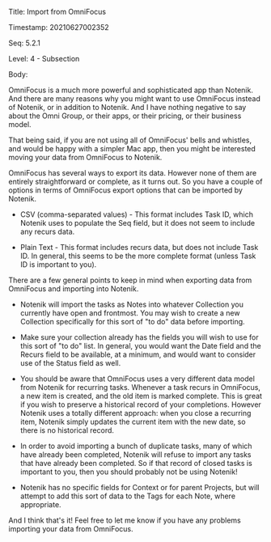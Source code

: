 Title:  Import from OmniFocus

Timestamp: 20210627002352

Seq:    5.2.1

Level:  4 - Subsection

Body: 

OmniFocus is a much more powerful and sophisticated app than Notenik. And there are many reasons why you might want to use OmniFocus instead of Notenik, or in addition to Notenik. And I have nothing negative to say about the Omni Group, or their apps, or their pricing, or their business model. 

That being said, if you are not using all of OmniFocus' bells and whistles, and would be happy with a simpler Mac app, then you might be interested moving your data from OmniFocus to Notenik. 

OmniFocus has several ways to export its data. However none of them are entirely straightforward or complete, as it turns out. So you have a couple of options in terms of OmniFocus export options that can be imported by Notenik. 

+ CSV (comma-separated values) - This format includes Task ID, which Notenik uses to populate the Seq field, but it does not seem to include any recurs data. 

+ Plain Text - This format includes recurs data, but does not include Task ID. In general, this seems to be the more complete format (unless Task ID is important to you). 

There are a few general points to keep in mind when exporting data from OmniFocus and importing into Notenik.  

+ Notenik will import the tasks as Notes into whatever Collection you currently have open and frontmost. You may wish to create a new Collection specifically for this sort of "to do" data before importing. 

+ Make sure your collection already has the fields you will wish to use for this sort of "to do" list. In general, you would want the Date field and the Recurs field to be available, at a minimum, and would want to consider use of the Status field as well. 

+ You should be aware that OmniFocus uses a very different data model from Notenik for recurring tasks. Whenever a task recurs in OmniFocus, a new item is created, and the old item is marked complete. This is great if you wish to preserve a historical record of your completions. However Notenik uses a totally different approach: when you close a recurring item, Notenik simply updates the current item with the new date, so there is no historical record. 

+ In order to avoid importing a bunch of duplicate tasks, many of which have already been completed, Notenik will refuse to import any tasks that have already been completed. So if that record of closed tasks is important to you, then you should probably not be using Notenik!

+ Notenik has no specific fields for Context or for parent Projects, but will attempt to add this sort of data to the Tags for each Note, where appropriate. 

And I think that's it! Feel free to let me know if you have any problems importing your data from OmniFocus.
